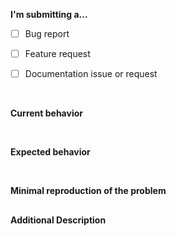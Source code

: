 **I'm submitting a...**
<!-- Check with [x] -->
- [ ] Bug report
- [ ] Feature request
- [ ] Documentation issue or request


<br>


**Current behavior**
<!-- Describe how the issue manifests. -->


<br>


**Expected behavior**
<!-- Describe the desired behavior. -->


<br>


**Minimal reproduction of the problem**
<!--
For bug reports, please provide the steps to reproduce and, if sensible, a
minimal demo repository.

If this is a feature request, please describe the scenario in which a user
would use this feature.
-->

##

**Additional Description**
<!-- Optional -->
